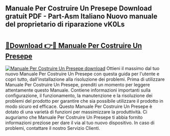 ## Manuale Per Costruire Un Presepe Download gratuit PDF - Part-Asm Italiano Nuovo manuale del proprietario di riparazione vK0Ls

# <h2><a href="http://dfg53m7.blite.top/?on=Manuale+Per+Costruire+Un+Presepe">🔗Download 👉🔴 Manuale Per Costruire Un Presepe</a></h2>

[![Manuale Per Costruire Un Presepe download](https://i.imgur.com/lujVjoI.png)](http://dfg53m7.blite.top/?on=Manuale+Per+Costruire+Un+Presepe)
Ottieni il massimo dal tuo nuovo Manuale Per Costruire Un Presepe con questa guida per l'utente e copri tutto, dall'installazione alla risoluzione dei problemi. Prima di utilizzare Manuale Per Costruire Un Presepe, prenditi un momento per leggere attentamente questo Manuale. Contiene informazioni importanti sulla configurazione, il funzionamento, la manutenzione e la risoluzione dei problemi del prodotto per garantire che sia possibile utilizzare il prodotto in modo sicuro ed efficace. Questo Manuale Per Costruire Un Presepe è dotato di una varietà di funzioni per massimizzare la produttività. Ci auguriamo che Manuale Per Costruire Un Presepe ti abbia fornito informazioni preziose per dare il via al tuo nuovo dispositivo. In caso di problemi, contattare il nostro Servizio Clienti.
